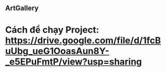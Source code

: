 ## ArtGallery

# Cách để chạy Project: https://drive.google.com/file/d/1fcBuUbg_ueG1OoasAun8Y-_e5EPuFmtP/view?usp=sharing


